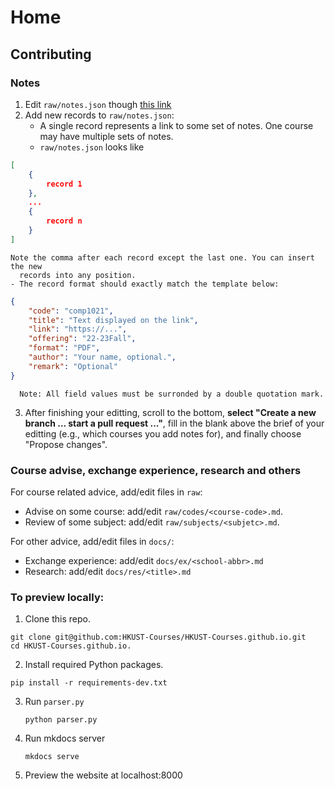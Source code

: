 # Home

## Contributing

### Notes

1. Edit `raw/notes.json` though [this link](https://github.com/HKUST-Courses/HKUST-Courses.github.io/edit/master/raw/notes.json)
2. Add new records to `raw/notes.json`:
    - A single record represents a link to some set of notes. One course may have
      multiple sets of notes.
    - `raw/notes.json` looks like
```json
[
    { 
        record 1
    },
    ...
    { 
        record n
    }
]
```
    Note the comma after each record except the last one. You can insert the new
      records into any position.
    - The record format should exactly match the template below:
```json
{
    "code": "comp1021",
    "title": "Text displayed on the link",
    "link": "https://...",
    "offering": "22-23Fall",
    "format": "PDF", 
    "author": "Your name, optional.",
    "remark": "Optional"
}
```
      Note: All field values must be surronded by a double quotation mark.
3. After finishing your editting, scroll to the bottom, **select "Create a new
   branch ... start a pull request ..."**, fill in the blank above the brief of
   your editting (e.g., which courses you add notes for), and finally choose "Propose changes".

### Course advise, exchange experience, research and others

For course related advice, add/edit files in `raw`:

- Advise on some course: add/edit `raw/codes/<course-code>.md`.
- Review of some subject: add/edit `raw/subjects/<subjetc>.md`.

For other advice, add/edit files in `docs/`:
- Exchange experience: add/edit `docs/ex/<school-abbr>.md`
- Research: add/edit `docs/res/<title>.md`

### To preview locally:

1. Clone this repo.
```shell
git clone git@github.com:HKUST-Courses/HKUST-Courses.github.io.git
cd HKUST-Courses.github.io.
```
2. Install required Python packages.
```shell
pip install -r requirements-dev.txt
```
3. Run `parser.py`
   ```shell
   python parser.py
   ```
4. Run mkdocs server
   ```shell
   mkdocs serve
   ```
4. Preview the website at localhost:8000
